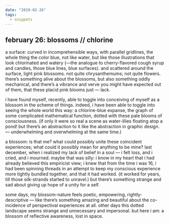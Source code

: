 ```yaml
---
date: "2019-02-26"
tags:
  - snippets
---
```

## february 26: blossoms // chlorine

a surface: curved in incomprehensible ways, with parallel gridlines, the whole thing the color blue, not like water, but like those illustrations that look chlorinated and watery (—the analogue to cherry-flavored cough syrup and candies, those blue lines, blue surfaces). and scattered around the surface, light pink blossoms. not quite chrysanthemums; not quite flowers. there’s something alive about the blossoms, but also something oddly mechanical, and there’s a vibrance and verve you might have expected out of them, that these placid pink blooms just — lack.

i have found myself, recently, able to toggle into conceiving of myself as a blossom in the scheme of things. indeed, i have been able to toggle into seeing the whole world this way: a chlorine-blue expanse, the graph of some complicated mathematical function, dotted with these pale blooms of consciousness. (if only it were so real a scene as water-lilies floating atop a pond! but there’s an abstraction to it like the abstraction in graphic design. — underwhelming and overwhelming at the same time.)

a blossom: is that me? what could possibly unite these coincident experiences; what could it possibly mean for anything to be mine? last december, when i realized my lack of belief in a soul — i felt loss, and i cried, and i mourned. maybe that was silly: i know in my heart that i had already believed this empiricist view; i knew that from the time i was 16, i had been spinning threads in an attempt to keep my conscious experience more tightly bundled together, and that it had worked. (it worked for years, till those silk-strands started to unravel.) but there’s something strange and sad about giving up hope of a unity for a self.

some days, my blossom-nature feels poetic, empowering, rightly-descriptive — like there’s something amazing and beautiful about the co-incidence of perspectival experiences at all. other days this dotted landscape seems strange and unnecessary and impersonal. but here i am: a blossom of reflective awareness, lost in space.
